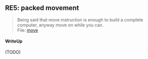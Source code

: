## RE5: packed movement

> Being said that move instruction is enough to build a complete computer, anyway move on while you can. <br>
> File: [move](https://github.com/TraiOi/CTF_WriteUp/blob/master/2017/AlexCTF/ReverseEngineering/lib/move)

#### WriteUp

(TODO)
